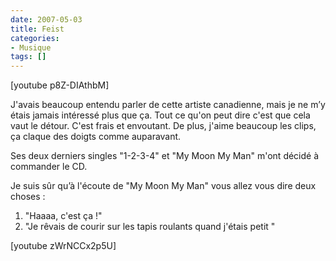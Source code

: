 ```yaml
---
date: 2007-05-03
title: Feist
categories:
- Musique
tags: []
---
```

[youtube p8Z-DIAthbM]

J'avais beaucoup entendu parler de cette artiste canadienne, mais je ne m’y étais jamais intéressé plus que ça. Tout ce qu'on peut dire c'est que cela vaut le détour. C'est frais et envoutant. De plus, j'aime beaucoup les clips, ça claque des doigts comme auparavant.

Ses deux derniers singles "1-2-3-4" et "My Moon My Man" m'ont décidé à commander le CD.

Je suis sûr qu’à l'écoute de "My Moon My Man" vous allez vous dire deux choses :

<!--more-->
<ol>
	<li>"Haaaa, c'est ça !"</li>
	<li>"Je rêvais de courir sur les tapis roulants quand j'étais petit "</li>
</ol>
[youtube zWrNCCx2p5U]
